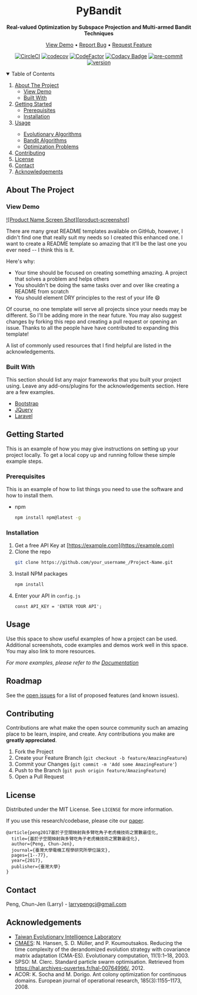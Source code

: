 <div align="center">

# PyBandit
**Real-valued Optimization by Subspace Projection and Multi-armed Bandit Techniques**


<p align="center">
  <a href="#view-demo">View Demo</a> •
  <a href="#contributing">Report Bug</a> •
  <a href="#contributing">Request Feature</a> 
</p>

[![CircleCI](https://circleci.com/gh/chunjenpeng/pyBandit.svg?style=shield&circle-token=3dd2ed5c6aa658dda2b962f9872598a4061b9168)](https://app.circleci.com/pipelines/github/Cinnamon/lib-ocr/)
[![codecov](https://codecov.io/gh/Cinnamon/lib-table/branch/master/graph/badge.svg?token=KN45YUU644)](https://codecov.io/gh/Cinnamon/lib-table)
[![CodeFactor](https://www.codefactor.io/repository/github/cinnamon/lib-table/badge?s=6536d686d2c75baafdc7322c3dc7439c7b7ea65c)](https://www.codefactor.io/repository/github/cinnamon/lib-table)
[![Codacy Badge](https://app.codacy.com/project/badge/Grade/75a23726fbfd4ea4bece57e257e521e5)](https://www.codacy.com?utm_source=github.com&amp;utm_medium=referral&amp;utm_content=Cinnamon/lib-table&amp;utm_campaign=Badge_Grade)
[![pre-commit](https://img.shields.io/badge/pre--commit-enabled-brightgreen?logo=pre-commit&logoColor=white)](https://github.com/pre-commit/pre-commit)
[![version](https://img.shields.io/badge/version-v0.1.0-green)](https://github.com/chunjenpeng/pyBandit/tree/master/README.md)

</div>

<!-- TABLE OF CONTENTS -->
<details open="open">
  <summary>Table of Contents</summary>
  <ol>
    <li>
      <a href="#about-the-project">About The Project</a>
      <ul>
        <li><a href="#view-demo">View Demo</a></li>
        <li><a href="#built-with">Built With</a></li>
      </ul>
    </li>
    <li>
      <a href="#getting-started">Getting Started</a>
      <ul>
        <li><a href="#prerequisites">Prerequisites</a></li>
        <li><a href="#installation">Installation</a></li>
      </ul>
    </li>
    <li><a href="#usage">Usage</a></li>
      <ul>
        <li><a href="#evolutionary-algorithms">Evolutionary Algorithms</a></li>
        <li><a href="#bandit-algorithms">Bandit Algorithms</a></li>
        <li><a href="#optimization-problems">Optimization Problems</a></li>
      </ul>
    <li><a href="#contributing">Contributing</a></li>
    <li><a href="#license">License</a></li>
    <li><a href="#contact">Contact</a></li>
    <li><a href="#acknowledgements">Acknowledgements</a></li>
  </ol>
</details>



<!-- ABOUT THE PROJECT -->
## About The Project

### View Demo

[![Product Name Screen Shot][product-screenshot]](https://example.com)

There are many great README templates available on GitHub, however, I didn't find one that really suit my needs so I created this enhanced one. I want to create a README template so amazing that it'll be the last one you ever need -- I think this is it.

Here's why:
* Your time should be focused on creating something amazing. A project that solves a problem and helps others
* You shouldn't be doing the same tasks over and over like creating a README from scratch
* You should element DRY principles to the rest of your life :smile:

Of course, no one template will serve all projects since your needs may be different. So I'll be adding more in the near future. You may also suggest changes by forking this repo and creating a pull request or opening an issue. Thanks to all the people have have contributed to expanding this template!

A list of commonly used resources that I find helpful are listed in the acknowledgements.

### Built With

This section should list any major frameworks that you built your project using. Leave any add-ons/plugins for the acknowledgements section. Here are a few examples.
* [Bootstrap](https://getbootstrap.com)
* [JQuery](https://jquery.com)
* [Laravel](https://laravel.com)



<!-- GETTING STARTED -->
## Getting Started

This is an example of how you may give instructions on setting up your project locally.
To get a local copy up and running follow these simple example steps.

### Prerequisites

This is an example of how to list things you need to use the software and how to install them.
* npm
  ```sh
  npm install npm@latest -g
  ```

### Installation

1. Get a free API Key at [https://example.com](https://example.com)
2. Clone the repo
   ```sh
   git clone https://github.com/your_username_/Project-Name.git
   ```
3. Install NPM packages
   ```sh
   npm install
   ```
4. Enter your API in `config.js`
   ```JS
   const API_KEY = 'ENTER YOUR API';
   ```



<!-- USAGE EXAMPLES -->
## Usage

Use this space to show useful examples of how a project can be used. Additional screenshots, code examples and demos work well in this space. You may also link to more resources.

_For more examples, please refer to the [Documentation](https://example.com)_



<!-- ROADMAP -->
## Roadmap

See the [open issues](https://github.com/othneildrew/Best-README-Template/issues) for a list of proposed features (and known issues).



<!-- CONTRIBUTING -->
## Contributing

Contributions are what make the open source community such an amazing place to be learn, inspire, and create. Any contributions you make are **greatly appreciated**.

1. Fork the Project
2. Create your Feature Branch (`git checkout -b feature/AmazingFeature`)
3. Commit your Changes (`git commit -m 'Add some AmazingFeature'`)
4. Push to the Branch (`git push origin feature/AmazingFeature`)
5. Open a Pull Request



<!-- LICENSE -->
## License

Distributed under the MIT License. See `LICENSE` for more information.

If you use this research/codebase, please cite our [paper](https://www.airitilibrary.com/Publication/alDetailedMesh?docid=U0001-3107201705294100).
```
@article{peng2017基於子空間映射與多臂吃角子老虎機技術之實數最佳化,
  title={基於子空間映射與多臂吃角子老虎機技術之實數最佳化},
  author={Peng, Chun-Jen},
  journal={臺灣大學電機工程學研究所學位論文},
  pages={1--77},
  year={2017},
  publisher={臺灣大學}
}
```


<!-- CONTACT -->
## Contact

Peng, Chun-Jen (Larry) - larrypengcj@gmail.com


<!-- ACKNOWLEDGEMENTS -->
## Acknowledgements
* [Taiwan Evolutionary Intelligence Laboratory](https://teilab.ee.ntu.edu.tw/#/home)
* [CMAES](https://github.com/CMA-ES/pycma): N. Hansen, S. D. Müller, and P. Koumoutsakos. Reducing the time complexity of the derandomized evolution strategy with covariance matrix adaptation (CMA-ES). Evolutionary computation, 11(1):1–18, 2003.
* SPSO: M. Clerc. Standard particle swarm optimisation. Retrieved from https://hal.archives-ouvertes.fr/hal-00764996/, 2012. 
* ACOR: K. Socha and M. Dorigo. Ant colony optimization for continuous domains. European journal of operational research, 185(3):1155–1173, 2008.


